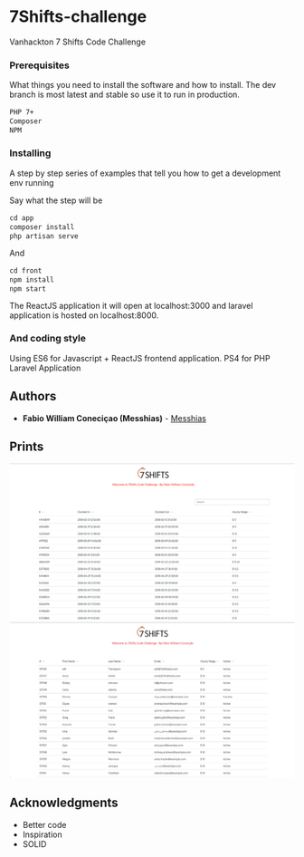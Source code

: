 # 7Shifts-challenge

Vanhackton 7 Shifts Code Challenge


### Prerequisites

What things you need to install the software and how to install. The dev branch is most latest and stable so use it to run in production.

```
PHP 7+
Composer
NPM
```

### Installing

A step by step series of examples that tell you how to get a development env running

Say what the step will be

```
cd app
composer install
php artisan serve
```

And

```
cd front
npm install
npm start
```

The ReactJS application it will open at localhost:3000 and laravel application is hosted on localhost:8000.

### And coding style

Using ES6 for Javascript + ReactJS frontend application.
PS4 for PHP Laravel Application
## Authors

* **Fabio William Coneciçao (Messhias)** - [Messhias](https://github.com/messhias)

## Prints

![Screenshot](print.png)
![Screenshot](print2.png)



## Acknowledgments

* Better code
* Inspiration
* SOLID
